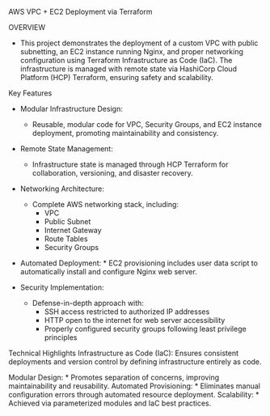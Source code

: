 AWS VPC + EC2 Deployment via Terraform

OVERVIEW

- This project demonstrates the deployment of a custom VPC with public subnetting, an EC2 instance running Nginx, and proper networking configuration using Terraform Infrastructure as Code (IaC). The infrastructure is managed with remote state via HashiCorp Cloud Platform (HCP) Terraform, ensuring safety and scalability.

Key Features

- Modular Infrastructure Design: 
    *    Reusable, modular code for VPC, Security Groups, and EC2 instance deployment, promoting maintainability and consistency.

- Remote State Management: 
    *    Infrastructure state is managed through HCP Terraform for collaboration, versioning, and disaster recovery.
- Networking Architecture: 
    - Complete AWS networking stack, including:
       * VPC
       * Public Subnet
       * Internet Gateway
       * Route Tables
       * Security Groups


- Automated Deployment: 
      * EC2 provisioning includes user data script to automatically install and configure Nginx web server.
- Security Implementation: 
    - Defense-in-depth approach with:
      * SSH access restricted to authorized IP addresses
      * HTTP open to the internet for web server accessibility
      * Properly configured security groups following least privilege principles



Technical Highlights
Infrastructure as Code (IaC):
    Ensures consistent deployments and version control by defining infrastructure entirely as code.

Modular Design:
      * Promotes separation of concerns, improving maintainability and reusability.
Automated Provisioning:
      * Eliminates manual configuration errors through automated resource deployment.
Scalability:
      * Achieved via parameterized modules and IaC best practices.
